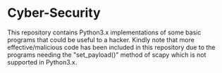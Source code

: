 # Cyber-Security

This repository contains Python3.x implementations of some basic programs that could be useful to a hacker. Kindly note that more effective/malicious code has been 
included in this repository due to the programs needing the "set_payload()" method of scapy which is not supported in Python3.x.

